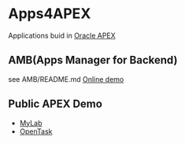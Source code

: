 # Apps4APEX
Applications buid in [Oracle APEX][1]
## AMB(Apps Manager for Backend)
see AMB/README.md
[Online demo](https://apex.oracle.com/pls/apex/f?p=76430:LOGIN_DESKTOP:114530502671303:::::)

## Public APEX Demo
* [MyLab](https://apex.oracle.com/pls/apex/f?p=17512:1:0:::::)
* [OpenTask](https://apex.oracle.com/pls/apex/f?p=74436:2:707415755694425:::::)


[1]: https://apex.oracle.com/
